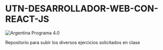 # UTN-DESARROLLADOR-WEB-CON-REACT-JS

![Argentina Programa 4.0](https://github.com/JavierSalguero/UTN-DESARROLLADOR-WEB-CON-REACT-JS/assets/124366845/40647e6d-33fb-48fa-ad0b-f72a0a0bc66c)

Repositorio para subir los diversos ejercicios solicitados en clase
